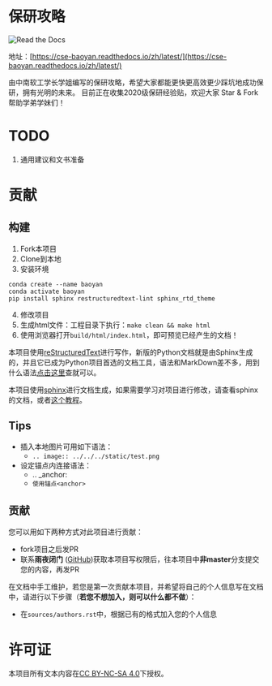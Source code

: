 # 保研攻略

![Read the Docs](https://img.shields.io/readthedocs/postgraduate-recommendation?style=flat-square)

地址：[https://cse-baoyan.readthedocs.io/zh/latest/](https://cse-baoyan.readthedocs.io/zh/latest/)

由中南软工学长学姐编写的保研攻略，希望大家都能更快更高效更少踩坑地成功保研，拥有光明的未来。
目前正在收集2020级保研经验贴，欢迎大家 Star & Fork 帮助学弟学妹们！

# TODO
1. 通用建议和文书准备

# 贡献

## 构建

1. Fork本项目
2. Clone到本地
3. 安装环境
```shell
conda create --name baoyan
conda activate baoyan
pip install sphinx restructuredtext-lint sphinx_rtd_theme
```
4. 修改项目
5. 生成html文件：工程目录下执行：`make clean && make html`
6. 使用浏览器打开`build/html/index.html`，即可预览已经产生的文档！


本项目使用[reStructuredText](http://www.sphinx-doc.org/en/master/usage/restructuredtext/basics.html)进行写作，新版的Python文档就是由Sphinx生成的，并且它已成为Python项目首选的文档工具，语法和MarkDown差不多，用到什么语法[点击这里](https://rst-tutorial.readthedocs.io/zh/latest/index.html)查就可以。


本项目使用[sphinx](http://www.sphinx-doc.org/en/master/contents.html)进行文档生成，如果需要学习对项目进行修改，请查看sphinx的文档，或者[这个教程](https://zhulao.gitee.io/blog/2019/04/30/Sphinx-ReStructuredText%E5%88%B6%E4%BD%9C%E6%89%8B%E5%86%8C%E6%96%87%E6%A1%A3/index.html)。

## Tips

- 插入本地图片可用如下语法：
    - `.. image:: ../../../static/test.png`
- 设定锚点内连接语法：
    - .. _anchor:
    - `使用锚点<anchor>`

## 贡献

您可以用如下两种方式对此项目进行贡献：

- fork项目之后发PR
- 联系**雨夜闭门** ([GitHub](https://github.com/rainyNighti))获取本项目写权限后，往本项目中**非master**分支提交您的内容，再发PR

在文档中手工维护，若您是第一次贡献本项目，并希望将自己的个人信息写在文档中，请进行以下步骤（**若您不想加入，则可以什么都不做**）：

- 在`sources/authors.rst`中，根据已有的格式加入您的个人信息


# 许可证

本项目所有文本内容在[CC BY-NC-SA 4.0](https://creativecommons.org/licenses/by-nc-sa/4.0/)下授权。

